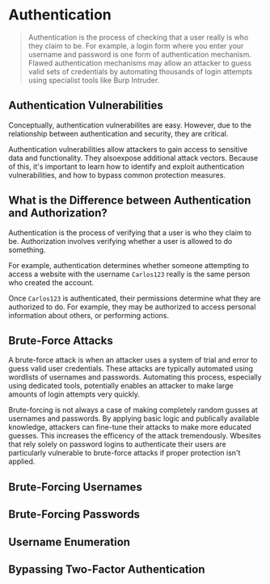 # Authentication
> Authentication is the process of checking that a user really is who they claim to be. For example, a login form where you enter your username and password is one form of authentication mechanism. Flawed authentication mechanisms may allow an attacker to guess valid sets of credentials by automating thousands of login attempts using specialist tools like Burp Intruder.

## Authentication Vulnerabilities
Conceptually, authentication vulnerabilites are easy. However, due to the relationship between authentication and security, they are critical.

Authentication vulnerabilities allow attackers to gain access to sensitive data and functionality. They alsoexpose additional attack vectors. Because of this, it's important to learn how to identify and exploit authentication vulnerabilities, and how to bypass common protection measures.

## What is the Difference between Authentication and Authorization?
Authentication is the process of verifying that a user is who they claim to be. Authorization involves verifying whether a user is allowed to do something. 

For example, authentication determines whether someone attempting to access a website with the username `Carlos123` really is the same person who created the account.

Once `Carlos123` is authenticated, their permissions determine what they are authorized to do. For example, they may be authorized to access personal information about others, or performing actions.

## Brute-Force Attacks
A brute-force attack is when an attacker uses a system of trial and error to guess valid user credentials. These attacks are typically automated using wordlists of usernames and passwords. Automating this process, especially using dedicated tools, potentially enables an attacker to make large amounts of login attempts very quickly.

Brute-forcing is not always a case of making completely random gusses at usernames and passwords. By applying basic logic and publically available knowledge, attackers can fine-tune their attacks to make more educated guesses. This increases the efficency of the attack tremendously. Wbesites that rely solely on password logins to authenticate their users are particularly vulnerable to brute-force attacks if proper protection isn't applied. 

## Brute-Forcing Usernames

## Brute-Forcing Passwords

## Username Enumeration

## Bypassing Two-Factor Authentication